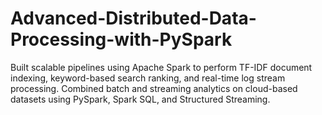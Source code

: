 # Advanced-Distributed-Data-Processing-with-PySpark
Built scalable pipelines using Apache Spark to perform TF-IDF document indexing, keyword-based search ranking, and real-time log stream processing. Combined batch and streaming analytics on cloud-based datasets using PySpark, Spark SQL, and Structured Streaming.
